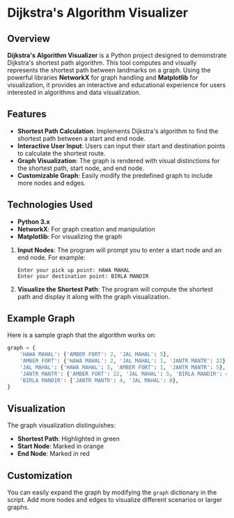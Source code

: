 # Dijkstra's Algorithm Visualizer

## Overview

**Dijkstra's Algorithm Visualizer** is a Python project designed to demonstrate Dijkstra's shortest path algorithm. This tool computes and visually represents the shortest path between landmarks on a graph. Using the powerful libraries **NetworkX** for graph handling and **Matplotlib** for visualization, it provides an interactive and educational experience for users interested in algorithms and data visualization.

## Features

- **Shortest Path Calculation**: Implements Dijkstra's algorithm to find the shortest path between a start and end node.
- **Interactive User Input**: Users can input their start and destination points to calculate the shortest route.
- **Graph Visualization**: The graph is rendered with visual distinctions for the shortest path, start node, and end node.
- **Customizable Graph**: Easily modify the predefined graph to include more nodes and edges.

## Technologies Used

- **Python 3.x**
- **NetworkX**: For graph creation and manipulation
- **Matplotlib**: For visualizing the graph


1. **Input Nodes**: The program will prompt you to enter a start node and an end node. For example:

    ```text
    Enter your pick up point: HAWA MAHAL
    Enter your destination point: BIRLA MANDIR
    ```

2. **Visualize the Shortest Path**: The program will compute the shortest path and display it along with the graph visualization.

## Example Graph

Here is a sample graph that the algorithm works on:

```python
graph = {
    'HAWA MAHAL': {'AMBER FORT': 2, 'JAL MAHAL': 5},
    'AMBER FORT': {'HAWA MAHAL': 2, 'JAL MAHAL': 1, 'JANTR MANTR': 22},
    'JAL MAHAL': {'HAWA MAHAL': 5, 'AMBER FORT': 1, 'JANTR MANTR': 5},
    'JANTR MANTR': {'AMBER FORT': 22, 'JAL MAHAL': 5, 'BIRLA MANDIR': 4},
    'BIRLA MANDIR': {'JANTR MANTR': 4, 'JAL MAHAL': 8},
}
```

## Visualization

The graph visualization distinguishes:

- **Shortest Path**: Highlighted in green
- **Start Node**: Marked in orange
- **End Node**: Marked in red

## Customization

You can easily expand the graph by modifying the `graph` dictionary in the script. Add more nodes and edges to visualize different scenarios or larger graphs.
